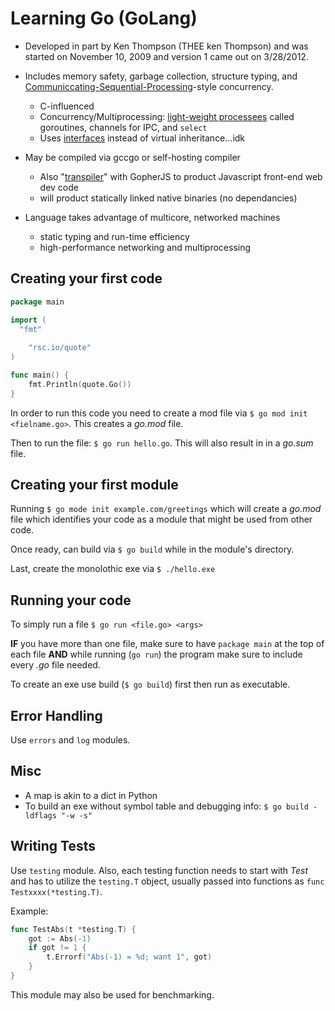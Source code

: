 # Learning Go (GoLang)

- Developed in part by Ken Thompson (THEE ken Thompson) and was started on November 10, 2009 and version 1 came out on 3/28/2012.
- Includes memory safety, garbage collection, structure typing, and [Communiccating-Sequential-Processing](https://en.wikipedia.org/wiki/Go_(programming_language)#:~:text=and-,CSP,--style[)-style concurrency. 
  - C-influenced
  - Concurrency/Multiprocessing: [light-weight processees](https://en.wikipedia.org/wiki/Light-weight_process) called goroutines, channels for IPC, and `select`
  - Uses [interfaces](https://en.wikipedia.org/wiki/Interface_(computing)#In_object-oriented_languages) instead of virtual inheritance...idk
- May be compiled via gccgo or self-hosting compiler
  - Also "[transpiler](https://en.wikipedia.org/wiki/Transpiler)" with GopherJS to product Javascript front-end web dev code
  - will product statically linked native binaries (no dependancies)

- Language takes advantage of multicore, networked machines
  - static typing and run-time efficiency
  - high-performance networking and multiprocessing

## Creating your first code

```go
package main

import (
  "fmt"
  
	"rsc.io/quote"
)

func main() {
	fmt.Println(quote.Go())
}
```

In order to run this code you need to create a mod file via `$ go mod init <fielname.go>`. This creates a *go.mod* file.

Then to run the file: `$ go run hello.go`. This will also result in in a *go.sum* file.

## Creating your first module

Running `$ go mode init example.com/greetings` which will create a *go.mod* file which identifies your code as a module that might be used from other code.

Once ready, can build via `$ go build` while in the module's directory.

Last, create the monolothic exe via `$ ./hello.exe`

## Running your code

To simply run a file `$ go run <file.go> <args>`

**IF** you have more than one file, make sure to have `package main` at the top of each file **AND** while running (`go run`) the program make sure to include every *.go* file needed.

To create an exe use build (`$ go build`) first then run as executable.

## Error Handling

Use `errors` and `log` modules.

## Misc

- A map is akin to a dict in Python
- To build an exe without symbol table and debugging info: `$ go build -ldflags "-w -s"`

## Writing Tests

Use `testing` module. Also, each testing function needs to start with *Test* and has to utilize the `testing.T` object, usually passed into functions as `func Testxxxx(*testing.T)`.

Example:
```go
func TestAbs(t *testing.T) {
    got := Abs(-1)
    if got != 1 {
        t.Errorf("Abs(-1) = %d; want 1", got)
    }
}
```
This module may also be used for benchmarking.
